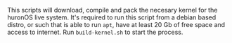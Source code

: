 This scripts will download, compile and pack the necesary kernel for the huronOS live system. 
It's required to run this script from a debian based distro, or such that is able to run `apt`, have at least 20 Gb of free space and access to internet.
Run `build-kernel.sh` to start the process.
